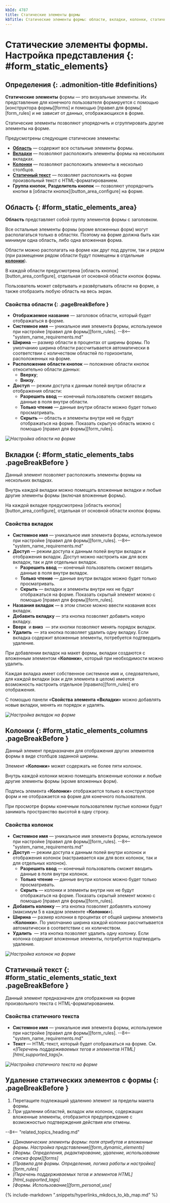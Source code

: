 ```yaml
---
kbId: 4787
title: Статические элементы формы
kbTitle: Статические элементы формы: области, вкладки, колонки, статичный текст. Настройка представления {: #form_static_elements}
---
```


# Статические элементы формы. Настройка представления {: #form_static_elements}

<div class="admonition question" markdown="block">

## Определения {: .admonition-title #definitions}

**Статические элементы** формы — это визуальные элементы. Их представление для конечного пользователя формируется с помощью [конструктора формы][forms] и помощью [правил для формы][form_rules] и не зависит от данных, отображающихся в форме.

Статические элементы позволяют упорядочить и сгруппировать другие элементы на форме.

Предусмотрены следующие статические элементы:

- **[Область](#form_static_elements_area)** — содержит все остальные элементы формы.
- **[Вкладки](#form_static_elements_tabs)** — позволяют расположить элементы формы на нескольких вкладках.
- **[Колонки](#form_static_elements_columns)** — позволяют расположить элементы в несколько столбцов.
- **[Статичный текст](#form_static_elements_static_text)** — позволяет расположить на форме произвольный текст с HTML-форматированием.
- **Группа кнопок**, **Разделитель кнопок** — позволяют упорядочить кнопки в [области кнопок][button_area_configure] на форме.

</div>

## Область {: #form_static_elements_area}

**Область** представляет собой группу элементов формы с заголовком.

Все остальные элементы формы (кроме вложенных форм) могут располагаться только в областях. Поэтому на форме должна быть как минимум одна область, либо одна вложенная форма.

Области можно располагать на форме как друг под другом, так и рядом (при размещении рядом области будут помещены в отдельные [**колонки**](#form_static_elements_columns)).

В каждой области предусмотрена [область кнопок][button_area_configure], отдельная от основной области кнопок формы.

Пользователь может свёртывать и развёртывать области на форме, а также отобразить любую область на весь экран.

### Свойства области {: .pageBreakBefore }

- **Отображаемое название** — заголовок области, который будет отображаться в форме.
- **Системное имя** — уникальное имя элемента формы, используемое при настройке [правил для формы][form_rules].
    --8<-- "system_name_requirements.md"
- **Ширина** — размер области в процентах от ширины формы. По умолчанию ширина области рассчитывается автоматически в соответствии с количеством областей по горизонтали, расположенных на форме.
- **Расположение области кнопок** — положение области кнопок относительно области данных:
    - **Вверху**;
    - **Внизу**.
- **Доступ** — режим доступа к данным полей внутри области и отображения области:
    - **Разрешить ввод** — конечный пользователь сможет вводить данные в поля внутри области.
    - **Только чтение** — данные внутри области можно будет только просматривать.
    - **Скрыть** — область и элементы внутри неё не будут отображаться на форме. Показать скрытую область можно с помощью [правил для формы][form_rules].

_![Настройка области на форме](img/form_static_elements_area.png)_

## Вкладки {: #form_static_elements_tabs .pageBreakBefore }

Данный элемент позволяет расположить элементы формы на нескольких вкладках.

Внутрь каждой вкладки можно помещать вложенные вкладки и любые другие элементы формы (включая вложенные формы).

На каждой вкладке предусмотрена [область кнопок][button_area_configure], отдельная от основной области кнопок формы.

### Свойства вкладок

- **Системное имя** — уникальное имя элемента формы, используемое при настройке [правил для формы][form_rules].
    --8<-- "system_name_requirements.md"
- **Доступ** — режим доступа к данным полей внутри вкладок и отображения вкладок. Доступ можно настроить как для всех вкладок, так и для отдельных вкладок.
    - **Разрешить ввод** — конечный пользователь сможет вводить данные в поля внутри вкладок.
    - **Только чтение** — данные внутри вкладок можно будет только просматривать.
    - **Скрыть** — вкладки и элементы внутри них не будут отображаться на форме. Показать скрытый элемент можно с помощью [правил для формы][form_rules].
- **Названия вкладок** — в этом списке можно ввести названия всех вкладок.
- **Добавить вкладку** — эта кнопка позволяет добавить новую вкладку.
- **Вверх** <i class="fa-light fa-angle-up">‌</i> и **вниз** <i class="fa-light fa-angle-down">‌</i> — эти кнопки позволяют менять порядок вкладок.
- **Удалить** <i class="fa-light fa-trash-alt">‌</i> — эта кнопка позволяет удалить одну вкладку. Если вкладка содержит вложенные элементы, потребуется подтвердить удаление.

При добавлении вкладок на макет формы, вкладки создаются с вложенным элементом «**Колонки**», который при необходимости можно удалить.

Каждая вкладка имеет собственное системное имя и, следовательно, для каждой вкладки (как и для элемента в целом) имеется возможность настроить отдельное [правило][form_rules] его отображения.

С помощью панели «**Свойства элемента «Вкладки**» можно добавлять новые вкладки, менять их порядок и удалять.

_![Настройка вкладок на форме](img/form_static_elements_tabs.png)_

## Колонки {: #form_static_elements_columns .pageBreakBefore }

Данный элемент предназначен для отображения других элементов формы в виде столбцов заданной ширины.

Элемент «**Колонки**» может содержать не более пяти колонок.

Внутрь каждой колонки можно помещать вложенные колонки и любые другие элементы формы (кроме вложенных форм).

Подпись элемента «**Колонки**» отображается только в конструкторе форм и не отображается на форме для конечного пользователя.

При просмотре формы конечным пользователем пустые колонки будут занимать пространство высотой в одну строку.

### Свойства колонок

- **Системное имя** — уникальное имя элемента формы, используемое при настройке [правил для формы][form_rules].
    --8<-- "system_name_requirements.md"
- **Доступ** — режим доступа к данным полей внутри колонок и отображения колонок (настраивается как для всех колонок, так и для отдельных колонок).
    - **Разрешить ввод** — конечный пользователь сможет вводить данные в поля внутри колонок.
    - **Только чтение** — данные внутри колонок можно будет только просматривать.
    - **Скрыть** — колонки и элементы внутри них не будут отображаться на форме. Показать скрытый элемент можно с помощью [правил для формы][form_rules].
- **Добавить колонку** — эта кнопка позволяет добавлять колонку (максимум 5 в каждом элементе «**Колонки**»).
- **Ширина** — размер колонки в процентах от общей ширины элемента «**Колонки**». По умолчанию ширина каждой колонки рассчитывается автоматически в соответствии с их количеством.
- **Удалить** <i class="fa-light fa-trash-alt">‌</i> — эта кнопка позволяет удалить одну колонку. Если колонка содержит вложенные элементы, потребуется подтвердить удаление.

_![Настройка колонок на форме](img/form_static_elements_columns.png)_

## Статичный текст {: #form_static_elements_static_text .pageBreakBefore }

Данный элемент предназначен для отображения на форме произвольного текста с HTML-форматированием.

### Свойства статичного текста

- **Системное имя** — уникальное имя элемента формы, используемое при настройке [правил для формы][form_rules].
    --8<-- "system_name_requirements.md"
- **Текст** — HTML-текст, который будет отображаться на форме. См. *«[Перечень поддерживаемых тегов и элементов HTML][html_supported_tags]»*.

_![Настройка статичного текста на форме](img/form_static_elements_static_text.png)_

## Удаление статических элементов с формы {: .pageBreakBefore }

1. Перетащите подлежащий удалению элемент за пределы макета формы.
2. При удалении областей, вкладок или колонок, содержащих вложенные элементы, отобразится предупреждение с возможностью подтверждения действия или отмены.

<div class="relatedTopics" markdown="block">

--8<-- "related_topics_heading.md"

- _[Динамические элементы формы: поля атрибутов и вложенные формы. Настройка представления][form_dynamic_elements]_
- _[Формы. Определения, редактирование, удаление, использование списка форм][forms]_
- _[Правила для формы. Определения, логика работы и настройка][form_rules]_
- _[Перечень поддерживаемых тегов и элементов HTML][html_supported_tags]_
- _[Формы. Использование][form_personal_use]_

</div>

{% include-markdown ".snippets/hyperlinks_mkdocs_to_kb_map.md" %}
